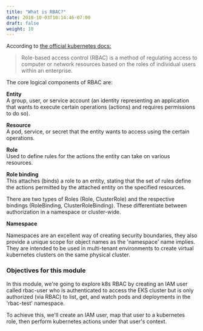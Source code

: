 ```yaml
---
title: "What is RBAC?"
date: 2018-10-03T10:14:46-07:00
draft: false
weight: 10
---
```


According to [the official kubernetes docs:](https://kubernetes.io/docs/reference/access-authn-authz/rbac/)

> Role-based access control (RBAC) is a method of regulating access to computer or network resources based on the roles of individual users within an enterprise.

The core logical components of RBAC are:

**Entity**  
A group, user, or service account (an identity representing an application that
wants to execute certain operations (actions) and requires permissions to do so).

**Resource**  
A pod, service, or secret that the entity wants to access using the certain operations.

**Role**  
Used to define rules for the actions the entity can take on various resources.

**Role binding**  
This attaches (binds) a role to an entity, stating that the set of rules define the
actions permitted by the attached entity on the specified resources.

There are two types of Roles (Role, ClusterRole) and the respective bindings (RoleBinding, ClusterRoleBinding).
These differentiate between authorization in a namespace or cluster-wide.

**Namespace**  

Namespaces are an excellent way of creating security boundaries, they also provide a unique scope for object names as the 'namespace' name implies. They are intended to be used in multi-tenant environments to create virtual kubernetes clusters on the same physical cluster.


### Objectives for this module
In this module, we're going to explore k8s RBAC by creating an IAM user called rbac-user who is authenticated to access the EKS cluster but is only authorized (via RBAC) to list, get, and watch pods and deployments in the 'rbac-test' namespace.

To achieve this, we'll create an IAM user, map that user to a kubernetes role, then perform kubernetes actions under that user's context.
